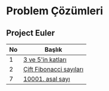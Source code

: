 # Problem Çözümleri

 ## Project Euler

 | No | Başlık                                       |
 |----|----------------------------------------------|
 |1   |[3 ve 5'in katları](./ProjectEuler/01)        |
 |2   |[Çift Fibonacci sayıları](./ProjectEuler/02)  |
 |7   |[10001. asal sayı](./ProjectEuler/07)         |
  
